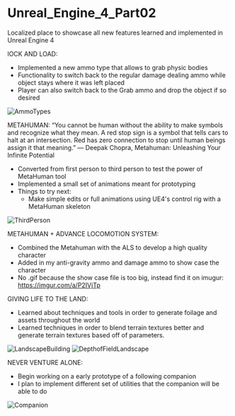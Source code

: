 # Unreal_Engine_4_Part02

Localized place to showcase all new features learned and implemented in Unreal Engine 4

lOCK AND LOAD:
  - Implemented a new ammo type that allows to grab physic bodies
  - Functionality to switch back to the regular damage dealing ammo while object stays where it was left placed
  - Player can also switch back to the Grab ammo and drop the object if so desired

![AmmoTypes](https://user-images.githubusercontent.com/54217603/115119252-6df9a780-9f75-11eb-8465-bec5af74688d.gif)


METAHUMAN:
“You cannot be human without the ability to make symbols and recognize what they mean. A red stop sign is a symbol that tells cars to halt at an intersection. Red has zero connection to stop until human beings assign it that meaning.” ― Deepak Chopra, Metahuman: Unleashing Your Infinite Potential
  - Converted from first person to third person to test the power of MetaHuman tool
  - Implemented a small set of animations meant for prototyping
  - Things to try next: 
    - Make simple edits or full animations using UE4's control rig with a MetaHuman skeleton

![ThirdPerson](https://user-images.githubusercontent.com/54217603/115128335-20982d00-9fab-11eb-847c-567a2e5f3296.gif)


METAHUMAN + ADVANCE LOCOMOTION SYSTEM:
  - Combined the Metahuman with the ALS to develop a high quality character
  - Added in my anti-gravity ammo and damage ammo to show case the character
  - No .gif because the show case file is too big, instead find it on imugur: https://imgur.com/a/P2IVjTp

GIVING LIFE TO THE LAND:
  - Learned about techniques and tools in order to generate foilage and assets throughout the world
  - Learned techniques in order to blend terrain textures better and generate terrain textures based off of parameters.

![LandscapeBuilding](https://user-images.githubusercontent.com/54217603/115634446-a7187b80-a2d7-11eb-8516-f69c4e78ad68.png)
![DepthofFieldLandscape](https://user-images.githubusercontent.com/54217603/115898407-85c8a400-a42b-11eb-97f6-78ce9106689c.png)

NEVER VENTURE ALONE:
  - Begin working on a early prototype of a following companion
  - I plan to implement different set of utilities that the companion will be able to do

![Companion](https://user-images.githubusercontent.com/54217603/115898577-b577ac00-a42b-11eb-8fcb-2fcb94abb929.gif)



